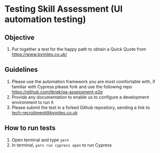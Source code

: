 # Testing Skill Assessment (UI automation testing)

## Objective

1. Put together a test for the happy path to obtain a Quick Quote from <https://www.bymiles.co.uk/>

## Guidelines

1. Please use the automation framework you are most comfortable with, if familiar with Cypress please fork and use the following repo <https://github.com/tbrek/qa-assessment-e2e>
1. Provide any documentation to enable us to configure a development environment to run it
1. Please submit the test in a forked Github repository, sending a link to <tech-recruitment@bymiles.co.uk>


## How to run tests
1. Open terminal and type `yarn` 
2. In terminal, `yarn run cypress open` to run Cypress

